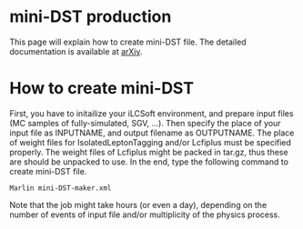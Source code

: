 # mini-DST production

This page will explain how to create mini-DST file. The detailed documentation is available at [arXiv](https://arxiv.org/abs/2105.08622).

# How to create mini-DST
First, you have to initailize your iLCSoft environment, and prepare input files (MC samples of fully-simulated, SGV, ...).
Then specify the place of your input file as INPUTNAME, and output filename as OUTPUTNAME.
The place of weight files for IsolatedLeptonTagging and/or Lcfiplus must be specified properly.
The weight files of Lcfiplus might be packed in tar.gz, thus these are should be unpacked to use.
In the end, type the following command to create mini-DST file.
```
Marlin mini-DST-maker.xml
```
Note that the job might take hours (or even a day), depending on the number of events of input file and/or multiplicity of the physics process.
